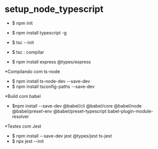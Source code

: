 # setup_node_typescript

- $ npm init
- $ npm install typescript -g
- $ tsc --init
- $ tsc : compilar

- $ npm install express @types/express

*Compilando com ts-node
- $ npm install ts-node-dev --save-dev 
- $ npm install tsconfig-paths --save-dev 

*Build com babel
- $npm install --save-dev @babel/cli @babel/core @babel/node @babel/preset-env @babel/preset-typescript babel-plugin-module-resolver

*Testes com Jest
- $ npm install --save-dev jest @types/jest ts-jest
- $ npx jest --init